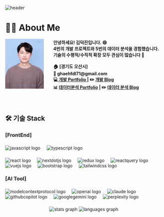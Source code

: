 <!--
**deokjin25/deokjin25** is a ✨ _special_ ✨ repository because its `README.md` (this file) appears on your GitHub profile.

Here are some ideas to get you started:

- 🔭 I’m currently working on ...
- 🌱 I’m currently learning ...
- 👯 I’m looking to collaborate on ...
- 🤔 I’m looking for help with ...
- 💬 Ask me about ...
- 📫 How to reach me: ...
- 😄 Pronouns: ...
- ⚡ Fun fact: ...
-->
![header](https://capsule-render.vercel.app/api?type=waving&color=auto&height=200&section=header&text=만나서%20반갑습니다&fontSize=50)

###
# 👨‍💻  About Me

<img align="left" height="160" src="./me.jpg" style="margin-right: 30px;"/>
<h4 align="left">안녕하세요!  김덕진입니다. 😄<br>4번의 개발 프로젝트와 5번의 데이터 분석을 경험했습니다.<br>기술의 수평적/수직적 확장 모두 관심이 많습니다 🧐<br><br>🏠 [경기도 오산시]<br>📧 ghaehfdl71@gmail.com<br>💻<a href="https://deokjin25.github.io/deokjin25/portfolio.pdf" target="_blank"> 개발 Portfolio </a>  |  ✏️ <a href=https://velog.io/@dkqrty/posts target="_blank">개발 Blog </a><br>📊 <a href=https://kdj-portfolio.notion.site/1a4e1e914b42800dad52f922a1cc81c3?pvs=74 target="_blank">데이터분석 Portfolio</a>  | ✏️ <a href=https://blog.naver.com/aattspa target="_blank">데이터 분석 Blog </a></h5>

###

<br/>

###

<h2 align="left">🛠️ 기술 Stack</h2>

<h3 align="left">[FrontEnd]</h3>

###

<div align="left">
  <img src="https://img.shields.io/badge/JavaScript-F7DF1E?logo=javascript&logoColor=black&style=for-the-badge" height="30" alt="javascript logo"  />
  <img width="12" />
  <img src="https://img.shields.io/badge/TypeScript-3178C6?logo=typescript&logoColor=white&style=for-the-badge" height="30" alt="typescript logo"  />
</div>

###

<div align="left">
  <img src="https://img.shields.io/badge/React-61DAFB?logo=react&logoColor=black&style=for-the-badge" height="30" alt="react logo"  />
  <img width="12" />
  <img src="https://img.shields.io/badge/next.js-000000?logo=nextdotjs&logoColor=white&style=for-the-badge" height="30" alt="nextdotjs logo"  />
  <img width="12" />
  <img src="https://img.shields.io/badge/redux-764ABC?logo=redux&logoColor=white&style=for-the-badge" height="30" alt="redux logo"  />
  <img width="12" />
  <img src="https://img.shields.io/badge/reactquery-FF4154?logo=reactquery&logoColor=black&style=for-the-badge" height="30" alt="reactquery logo"  />
  <img width="12" />
  <img src="https://img.shields.io/badge/Vue.js-4FC08D?logo=vuedotjs&logoColor=black&style=for-the-badge" height="30" alt="vuejs logo"  />
  <img width="12" />
  <img src="https://img.shields.io/badge/Bootstrap-7952B3?logo=bootstrap&logoColor=white&style=for-the-badge" height="30" alt="bootstrap logo"  />
  <img width="12" />
  <img src="https://img.shields.io/badge/Tailwind CSS-06B6D4?logo=tailwindcss&logoColor=black&style=for-the-badge" height="30" alt="tailwindcss logo"  />
</div>

###

<h3 align="left">[AI Tool]</h3>

###

<div align="left">
  <img src="https://img.shields.io/badge/Model Context Protocol-000000?logo=modelcontextprotocol&logoColor=white&style=for-the-badge" height="30" alt="modelcontextprotocol logo"  />
  <img width="12" />
  <img src="https://img.shields.io/badge/GPT-FFFFFF?logo=openai&logoColor=black&style=for-the-badge" height="30" alt="openai logo"  />
  <img width="12" />
  <img src="https://img.shields.io/badge/claude-D97757?logo=claude&logoColor=white&style=for-the-badge" height="30" alt="claude logo"  />
  <img width="12" />
  <img src="https://img.shields.io/badge/GitHub Copilot-6bb761?logo=githubcopilot&logoColor=white&style=for-the-badge" height="30" alt="githubcopilot logo"  />
  <img width="12" />
  <img src="https://img.shields.io/badge/Google Gemini-8E75B2?logo=googlegemini&logoColor=white&style=for-the-badge" height="30" alt="googlegemini logo"  />
  <img width="12" />
  <img src="https://img.shields.io/badge/Perplexity-1FB8CD?logo=perplexity&logoColor=white&style=for-the-badge" height="30" alt="perplexity logo"  />
</div>

###



<div align="center">
  <img src="https://github-readme-stats.vercel.app/api?username=deokjin25&hide_title=false&hide_rank=false&show_icons=true&include_all_commits=true&count_private=true&disable_animations=false&theme=dracula&locale=en&hide_border=false&order=1" height="150" alt="stats graph"  />
  <img src="https://github-readme-stats.vercel.app/api/top-langs?username=deokjin25&locale=en&hide_title=false&layout=compact&card_width=320&langs_count=5&theme=dracula&hide_border=false&order=2" height="150" alt="languages graph"  />
</div>

###



